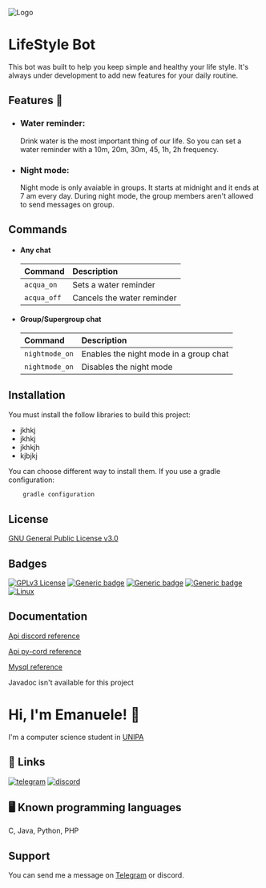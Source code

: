 ![Logo](https://www.nicepng.com/png/detail/46-464321_eco-friendly-environmentally-friendly.png)


# LifeStyle Bot

This bot was built to help you keep simple and healthy your life style. It's always under development to add new features for your daily routine.  

## Features 🧠

- ### Water reminder: 
  Drink water is the most important thing of our life. So you can set a water reminder with a 10m, 20m, 30m, 45, 1h, 2h frequency.
- ### Night mode: 
  Night mode is only avaiable in groups. It starts at midnight and it ends at 7 am every day. During night mode, the group members aren't allowed to send messages on group.

## Commands

- #### Any chat
    
    | Command | Description |
    | :------- | :------------------------- |
    | `acqua_on` | Sets a water reminder |
    | `acqua_off` | Cancels the water reminder |


- #### Group/Supergroup chat
    
    | Command | Description |
    | :------- | :------------------------- |
    | `nightmode_on` | Enables the night mode in a group chat |
    | `nightmode_on` | Disables the night mode |

## Installation
You must install the follow libraries to build this project:

- jkhkj
- jkhkj
- jkhkjh
- kjbjkj

You can choose different way to install them. If you use a gradle configuration:

```bash
    gradle configuration
```

## License

[GNU General Public License v3.0](https://www.gnu.org/licenses/gpl-3.0.txt)


## Badges

[![GPLv3 License](https://img.shields.io/badge/License-GPL%20v3-yellow.svg)](https://opensource.org/licenses/)
[![Generic badge](https://img.shields.io/badge/JDK-18-blue.svg)](https://www.oracle.com/java/technologies/javase/jdk18-archive-downloads.html)
[![Generic badge](https://img.shields.io/badge/Gradle-7.5.1-red.svg)](https://www.oracle.com/java/technologies/javase/jdk18-archive-downloads.html)
[![Generic badge](https://img.shields.io/badge/IntelliJ-Community-white.svg)](https://www.jetbrains.com/idea/)
[![Linux](https://svgshare.com/i/Zhy.svg)](https://www.linux.org/)



## Documentation

[Api discord reference](https://discordpy.readthedocs.io/)

[Api py-cord reference](https://docs.pycord.dev/)
 
[Mysql reference](https://dev.mysql.com/doc/connector-python/en/connector-python-reference.html)

Javadoc isn't available for this project

# Hi, I'm Emanuele! 👋

I'm a computer science student in [UNIPA](https://www.unipa.it/)
## 🔗 Links
[![telegram](https://img.shields.io/static/v1?label=Telegram&message=Link&color=blue)](https://t.me/emanuelecastronovo)
[![discord](https://img.shields.io/static/v1?label=Discord&message=@madoverflow9116&color=blueviolet)](https://discord.com/)

## 🖥 Known programming languages
C, Java, Python, PHP


## Support

You can send me a message on [Telegram](https://t.me/emanuelecastronovo) or discord.
